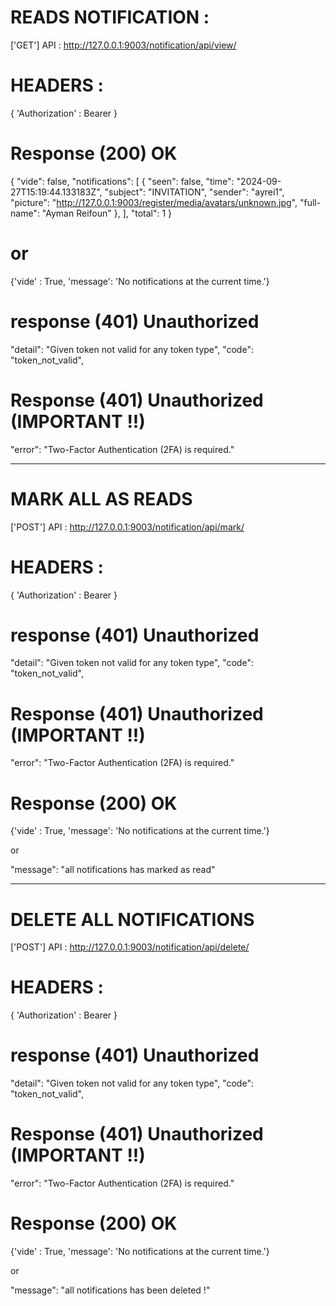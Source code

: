 # READS NOTIFICATION :

['GET'] API : http://127.0.0.1:9003/notification/api/view/

# HEADERS :

{
    'Authorization' : Bearer <AccessToken>
}

# Response (200) OK

{
    "vide": false,
    "notifications": [
        {
            "seen": false,
            "time": "2024-09-27T15:19:44.133183Z",
            "subject": "INVITATION",
            "sender": "ayrei1",
            "picture": "http://127.0.0.1:9003/register/media/avatars/unknown.jpg",
            "full-name": "Ayman Reifoun"
        },
    ],
    "total": 1
}

# or 

{'vide' : True, 'message': 'No notifications at the current time.'}

# response (401) Unauthorized

"detail": "Given token not valid for any token type",
"code": "token_not_valid",

# Response (401) Unauthorized (IMPORTANT !!)

"error": "Two-Factor Authentication (2FA) is required."
_________________________________________________________________________________

# MARK ALL AS READS

['POST'] API : http://127.0.0.1:9003/notification/api/mark/


# HEADERS :

{
    'Authorization' : Bearer <AccessToken>
}

# response (401) Unauthorized

"detail": "Given token not valid for any token type",
"code": "token_not_valid",

# Response (401) Unauthorized (IMPORTANT !!)

"error": "Two-Factor Authentication (2FA) is required."

# Response (200) OK

{'vide' : True, 'message': 'No notifications at the current time.'}

or 

"message": "all notifications has marked as read"

_________________________________________________________________________________

# DELETE ALL NOTIFICATIONS

['POST'] API : http://127.0.0.1:9003/notification/api/delete/

# HEADERS :

{
    'Authorization' : Bearer <AccessToken>
}

# response (401) Unauthorized

"detail": "Given token not valid for any token type",
"code": "token_not_valid",

# Response (401) Unauthorized (IMPORTANT !!)

"error": "Two-Factor Authentication (2FA) is required."

# Response (200) OK

{'vide' : True, 'message': 'No notifications at the current time.'}

or

"message": "all notifications has been deleted !"




